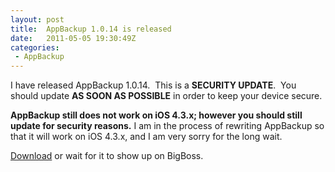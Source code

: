 ```yaml
---
layout: post
title:  AppBackup 1.0.14 is released
date:   2011-05-05 19:30:49Z
categories: 
 - AppBackup
---
```


I have released AppBackup 1.0.14.  This is a **SECURITY UPDATE**.  You should
update **AS SOON AS POSSIBLE** in order to keep your device secure.

**AppBackup still does not work on iOS 4.3.x; however you should still update for
security reasons.** I am in the process of rewriting AppBackup so that it will work
on iOS 4.3.x, and I am very sorry for the long wait.

[Download](//uploads.s.zeid.me/AppBackup/latest.php) or wait for it to show up
on BigBoss.
